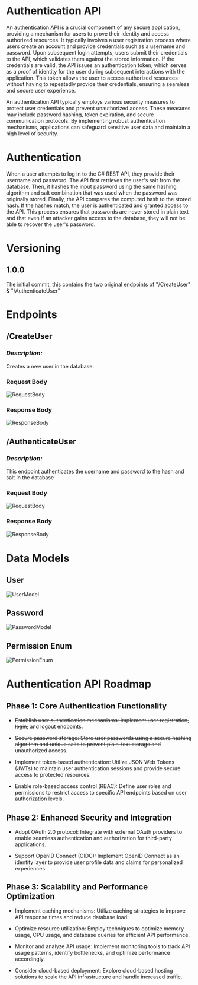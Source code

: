 # Authentication API

An authentication API is a crucial component of any secure application, providing a mechanism for users to prove their identity and access authorized resources. It typically involves a user registration process where users create an account and provide credentials such as a username and password. Upon subsequent login attempts, users submit their credentials to the API, which validates them against the stored information. If the credentials are valid, the API issues an authentication token, which serves as a proof of identity for the user during subsequent interactions with the application. This token allows the user to access authorized resources without having to repeatedly provide their credentials, ensuring a seamless and secure user experience.

An authentication API typically employs various security measures to protect user credentials and prevent unauthorized access. These measures may include password hashing, token expiration, and secure communication protocols. By implementing robust authentication mechanisms, applications can safeguard sensitive user data and maintain a high level of security.

# Authentication
When a user attempts to log in to the C# REST API, they provide their username and password. The API first retrieves the user's salt from the database. Then, it hashes the input password using the same hashing algorithm and salt combination that was used when the password was originally stored. Finally, the API compares the computed hash to the stored hash. If the hashes match, the user is authenticated and granted access to the API. This process ensures that passwords are never stored in plain text and that even if an attacker gains access to the database, they will not be able to recover the user's password.

# Versioning
## 1.0.0
The initial commit, this contains the two original endpoints of "/CreateUser" & "/AuthenticateUser"

# Endpoints
## /CreateUser
### *Description:*
Creates a new user in the database.
### Request Body
![RequestBody](images/CreateUserRequestBody.png)
### Response Body
![ResponseBody](images/CreateUserResponseBody.png)
## /AuthenticateUser
### *Description:*
This endpoint authenticates the username and password to the hash and salt in the database
### Request Body
![RequestBody](images/AuthenticateUserRequestBody.png)
### Response Body
![ResponseBody](images/AuthenticateUserResponseBody.png)

# Data Models
## User
![UserModel](images/UserModel.png)
## Password
![PasswordModel](images/PasswordModel.png)
## Permission Enum
![PermissionEnum](images/PermissionEnum.png)

# Authentication API Roadmap

## Phase 1: Core Authentication Functionality

- <del>Establish user authentication mechanisms: Implement user registration, login,</del> and logout endpoints.

- <del>Secure password storage: Store user passwords using a secure hashing algorithm and unique salts to prevent plain-text storage and unauthorized access.

- Implement token-based authentication: Utilize JSON Web Tokens (JWTs) to maintain user authentication sessions and provide secure access to protected resources.

- Enable role-based access control (RBAC): Define user roles and permissions to restrict access to specific API endpoints based on user authorization levels.

## Phase 2: Enhanced Security and Integration

- Adopt OAuth 2.0 protocol: Integrate with external OAuth providers to enable seamless authentication and authorization for third-party applications.

- Support OpenID Connect (OIDC): Implement OpenID Connect as an identity layer to provide user profile data and claims for personalized experiences.

## Phase 3: Scalability and Performance Optimization

- Implement caching mechanisms: Utilize caching strategies to improve API response times and reduce database load.

- Optimize resource utilization: Employ techniques to optimize memory usage, CPU usage, and database queries for efficient API performance.

- Monitor and analyze API usage: Implement monitoring tools to track API usage patterns, identify bottlenecks, and optimize performance accordingly.

- Consider cloud-based deployment: Explore cloud-based hosting solutions to scale the API infrastructure and handle increased traffic.